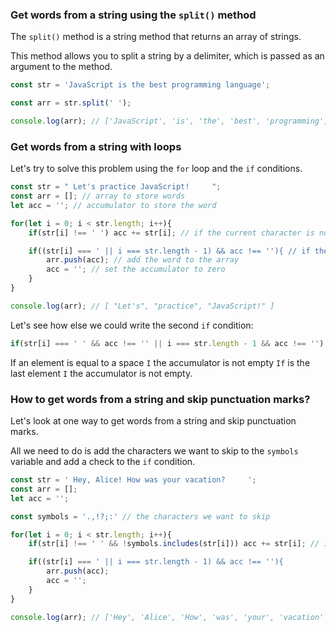 ### Get words from a string using the `split()` method

The `split()` method is a string method that returns an array of strings.

This method allows you to split a string by a delimiter, which is passed as an argument to the method.

```javascript
const str = 'JavaScript is the best programming language';

const arr = str.split(' ');

console.log(arr); // ['JavaScript', 'is', 'the', 'best', 'programming', 'language']
```


### Get words from a string with loops

Let's try to solve this problem using the `for` loop and the `if` conditions.

```javascript
const str = " Let's practice JavaScript!     ";
const arr = []; // array to store words 
let acc = ''; // accumulator to store the word

for(let i = 0; i < str.length; i++){
    if(str[i] !== ' ') acc += str[i]; // if the current character is not a space, add it to the accumulator

    if((str[i] === ' || i === str.length - 1) && acc !== ''){ // if the current character is a space or the last string character and the accumulator is not empty
        arr.push(acc); // add the word to the array
        acc = ''; // set the accumulator to zero
    }
}

console.log(arr); // [ "Let's", "practice", "JavaScript!" ]
```

Let's see how else we could write the second `if` condition:

```javascript
if(str[i] === ' ' && acc !== '' || i === str.length - 1 && acc !== '')
```
If an element is equal to a space `I` the accumulator is not empty `If` is the last element `I` the accumulator is not empty.



### How to get words from a string and skip punctuation marks?

Let's look at one way to get words from a string and skip punctuation marks.

All we need to do is add the characters we want to skip to the `symbols` variable and add a check to the `if` condition.

```javascript
const str = ' Hey, Alice! How was your vacation?     ';
const arr = [];
let acc = '';

const symbols = '.,!?;:' // the characters we want to skip

for(let i = 0; i < str.length; i++){
    if(str[i] !== ' ' && !symbols.includes(str[i])) acc += str[i]; // if the current character is not a space and is not in the `symbols` variable, add it to the accumulator

    if((str[i] === ' || i === str.length - 1) && acc !== ''){
        arr.push(acc);
        acc = '';
    }
}

console.log(arr); // ['Hey', 'Alice', 'How', 'was', 'your', 'vacation' ]
```
